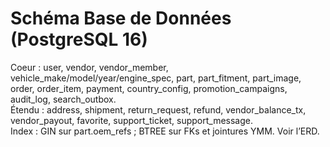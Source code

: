 # Schéma Base de Données (PostgreSQL 16)
Coeur : user, vendor, vendor_member, vehicle_make/model/year/engine_spec, part, part_fitment, part_image, order, order_item, payment, country_config, promotion_campaigns, audit_log, search_outbox.  
Étendu : address, shipment, return_request, refund, vendor_balance_tx, vendor_payout, favorite, support_ticket, support_message.  
Index : GIN sur part.oem_refs ; BTREE sur FKs et jointures YMM. Voir l’ERD.
